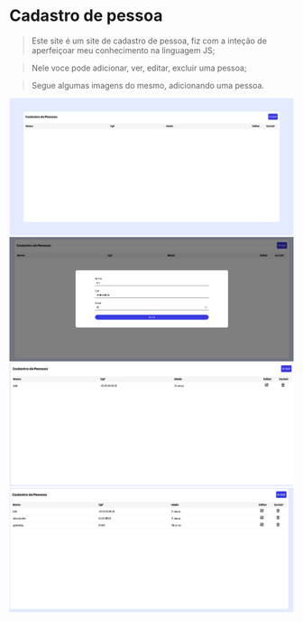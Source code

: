 # Cadastro de pessoa
>Este site é um site de cadastro de pessoa, fiz com a inteção de aperfeiçoar meu conhecimento na linguagem JS;

>Nele voce pode adicionar, ver, editar, excluir uma pessoa;

>Segue algumas imagens do mesmo, adicionando uma pessoa.
 <div align="center"><img src="https://github.com/eriklisboa1/CrudJS/blob/main/cadastro1.png" width="600" /> 
 <img src="https://github.com/eriklisboa1/CrudJS/blob/main/cadastro2.png" width="600" />
  <img src="https://github.com/eriklisboa1/CrudJS/blob/main/cadastro3.png" width="600" />
   <img src="https://github.com/eriklisboa1/CrudJS/blob/main/cadastro4.png" width="600" />
   
 </div>
